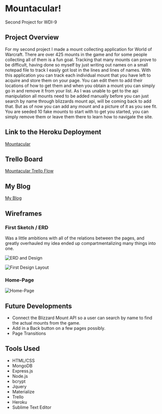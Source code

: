 # Mountacular!
Second Project for WDI-9

## Project Overview
For my second project I made a mount collecting application for World of Warcraft. There are over 425 mounts in the game and for some people collecting all of them is a fun goal. Tracking that many mounts can prove to be difficult, having done so myself by just writing out names on a small notepad file to track I easily got lost in the lines and lines of names. With this application you can track each individual mount that you have left to acquire and store them on your page. You can edit them to add their locations of how to get them and when you obtain a mount you can simply go in and remove it from your list. As I was unable to get to the api manipulation all mounts need to be added manually before you can just search by name through blizzards mount api, will be coming back to add that. But as of now you can add any mount and a picture of it as you see fit. You are seeded 10 fake mounts to start with to get you started, you can simply remove them or leave them there to learn how to navigate the site.

## Link to the Heroku Deployment
[Mountacular](https://ancient-scrubland-11366.herokuapp.com/)


## Trello Board
[Mountacular Trello Flow](https://trello.com/b/c6M3guR9/second-project)

## My Blog
[My Blog](http://lazer-lizards-86830.bitballoon.com/)

## Wireframes
### First Sketch / ERD
Was a little ambitions with all of the relations between the pages, and greatly overhauled my idea ended up compartmentalizing many things into one.

![ERD and Design](http://i.imgur.com/uCE6GUX.jpg)

![First Design Layout](http://i.imgur.com/hhpzDUO.jpg)

### Home-Page
![Home-Page](http://i.imgur.com/JJVpayj.png)

## Future Developments
- Connect the Blizzard Mount API so a user can search by name to find the actual mounts from the game.
- Add in a Back button on a few pages possibly.
- Page Transitions



## Tools Used
- HTML/CSS
- MongoDB
- Express.js
- Node.js
- bcrypt
- Jquery
- Materialize
- Trello
- Heroku
- Sublime Text Editor

